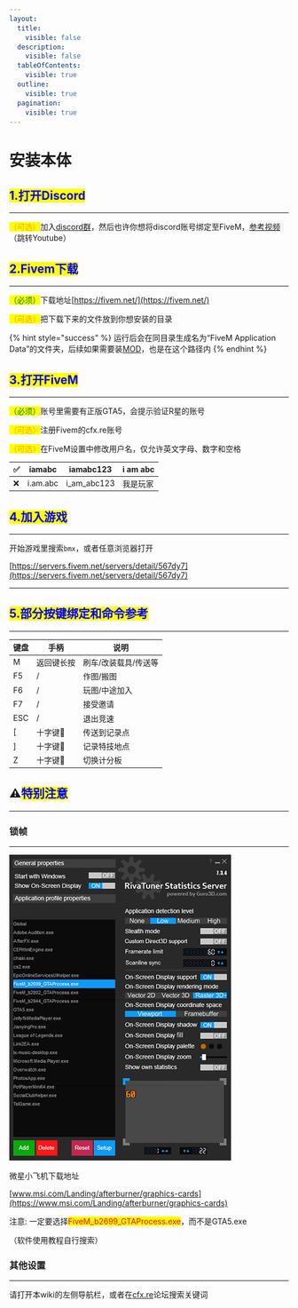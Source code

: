 ```yaml
---
layout:
  title:
    visible: false
  description:
    visible: false
  tableOfContents:
    visible: true
  outline:
    visible: true
  pagination:
    visible: true
---
```


# 安装本体

## <mark style="color:blue;">**1.打开Discord**</mark> <a href="#h1-da-kai-discord" id="h1-da-kai-discord"></a>

***

<mark style="color:orange;">（可选）</mark>加入[discord群](https://discord.com/invite/ryAE73x)，然后也许你想将discord账号绑定至FiveM，[参考视频](https://www.youtube.com/watch?v=SWD2q0JKRCc)（跳转Youtube）

## <mark style="color:blue;">**2.Fivem下载**</mark> <a href="#h2fivem-xia-zai" id="h2fivem-xia-zai"></a>

***

<mark style="color:green;">（必须）</mark>下载地址[https://fivem.net/](https://fivem.net/)

<mark style="color:orange;">（可选）</mark>把下载下来的文件放到你想安装的目录

{% hint style="success" %}
运行后会在同目录生成名为“FiveM Application Data”的文件夹，后续如果需要装[MOD](page-2-mod.md#hua-zhi-mod)，也是在这个路径内
{% endhint %}

## <mark style="color:blue;">**3.打开FiveM**</mark> <a href="#h3-da-kai-fivem" id="h3-da-kai-fivem"></a>

***

<mark style="color:green;">（必须）</mark>账号里需要有正版GTA5，会提示验证R星的账号

<mark style="color:orange;">（可选）</mark>注册Fivem的cfx.re账号

<mark style="color:orange;">（可选）</mark>在FiveM设置中修改用户名，仅允许英文字母、数字和空格

| ✅ | iamabc   | iamabc123     | i am abc |
| - | -------- | ------------- | -------- |
| ❌ | i.am.abc | i\_am\_abc123 | 我是玩家     |

## <mark style="color:blue;">**4.加入游戏**</mark> <a href="#h4-jia-ru-you-xi" id="h4-jia-ru-you-xi"></a>

***

开始游戏里搜索`bmx`，或者任意浏览器打开

[https://servers.fivem.net/servers/detail/567dy7](https://servers.fivem.net/servers/detail/567dy7)

***

## <mark style="color:blue;">**5.部分按键绑定和命令参考**</mark> <a href="#h5-bu-fen-an-jian-bang-ding-he-ming-ling-can-kao" id="h5-bu-fen-an-jian-bang-ding-he-ming-ling-can-kao"></a>

***

| **键盘** | **手柄** | **说明**        |
| ------ | ------ | ------------- |
| M      | 返回键长按  | 刷车/改装载具/传送等   |
| F5     | /      | 作图/搬图         |
| F6     | /      | 玩图/中途加入       |
| F7     | /      | 接受邀请          |
| ESC    | /      | 退出竞速          |
| \[     | 十字键🔽  | 传送到记录点        |
| ]      | 十字键🔼  | 记录特技地点        |
| Z      | 十字键🔽  | 切换计分板 |

## ⚠️<mark style="color:blue;">**特别注意**</mark> <a href="#te-bie-zhu-yi" id="te-bie-zhu-yi"></a>

***

### **锁帧** <a href="#suo-zhen" id="suo-zhen"></a>

***

<div align="left"><img src="../.gitbook/assets/image/fivem/锁帧.png" alt=""></div>

微星小飞机下载地址

[www.msi.com/Landing/afterburner/graphics-cards](https://www.msi.com/Landing/afterburner/graphics-cards)

注意: 一定要选择<mark style="color:red;">FiveM\_b2699\_GTAProcess.exe</mark>，而不是GTA5.exe

（软件使用教程自行搜索）

### **其他设置** <a href="#qi-ta-she-zhi" id="qi-ta-she-zhi"></a>

***

请打开本wiki的左侧导航栏，或者在[cfx.re](https://forum.cfx.re/)论坛搜索关键词
